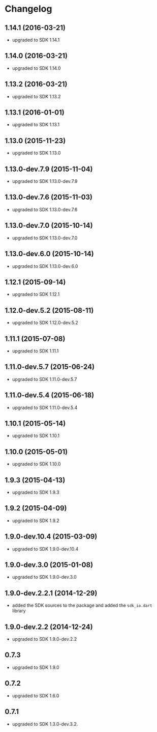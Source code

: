 # Changelog

## 1.14.1 (2016-03-21)
- upgraded to SDK 1.14.1

## 1.14.0 (2016-03-21)
- upgraded to SDK 1.14.0

## 1.13.2 (2016-03-21)
- upgraded to SDK 1.13.2

## 1.13.1 (2016-01-01)
- upgraded to SDK 1.13.1

## 1.13.0 (2015-11-23)
- upgraded to SDK 1.13.0

## 1.13.0-dev.7.9 (2015-11-04)
- upgraded to SDK 1.13.0-dev.7.9

## 1.13.0-dev.7.6 (2015-11-03)
- upgraded to SDK 1.13.0-dev.7.6

## 1.13.0-dev.7.0 (2015-10-14)
- upgraded to SDK 1.13.0-dev.7.0

## 1.13.0-dev.6.0 (2015-10-14)
- upgraded to SDK 1.13.0-dev.6.0

## 1.12.1 (2015-09-14)
- upgraded to SDK 1.12.1

## 1.12.0-dev.5.2 (2015-08-11)
- upgraded to SDK 1.12.0-dev.5.2

## 1.11.1 (2015-07-08)
- upgraded to SDK 1.11.1

## 1.11.0-dev.5.7 (2015-06-24)
- upgraded to SDK 1.11.0-dev.5.7

## 1.11.0-dev.5.4 (2015-06-18)
- upgraded to SDK 1.11.0-dev.5.4

## 1.10.1 (2015-05-14)
- upgraded to SDK 1.10.1

## 1.10.0 (2015-05-01)
- upgraded to SDK 1.10.0

## 1.9.3 (2015-04-13)
- upgraded to SDK 1.9.3

## 1.9.2 (2015-04-09)
- upgraded to SDK 1.9.2

## 1.9.0-dev.10.4 (2015-03-09)
- upgraded to SDK 1.9.0-dev.10.4

## 1.9.0-dev.3.0 (2015-01-08)
- upgraded to SDK 1.9.0-dev.3.0

## 1.9.0-dev.2.2.1 (2014-12-29)
- added the SDK sources to the package and added the `sdk_io.dart` library

## 1.9.0-dev.2.2 (2014-12-24)
- upgraded to SDK 1.9.0-dev.2.2

## 0.7.3
- upgraded to SDK 1.9.0

## 0.7.2
- upgraded to SDK 1.6.0

## 0.7.1
- upgraded to SDK 1.3.0-dev.3.2.
